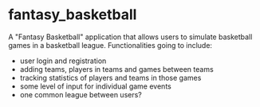 # fantasy_basketball
A "Fantasy Basketball" application that allows users to simulate basketball games in a basketball league.
Functionalities going to include:
-  user login and registration
- adding teams, players in teams and games between teams
- tracking statistics of players and teams in those games
- some level of input for individual game events
- one common league between users?
